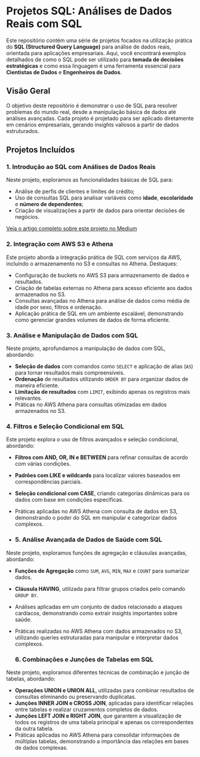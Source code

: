 # Projetos SQL: Análises de Dados Reais com SQL

Este repositório contém uma série de projetos focados na utilização prática do **SQL (Structured Query Language)** para análise de dados reais, orientada para aplicações empresariais. Aqui, você encontrará exemplos detalhados de como o SQL pode ser utilizado para **tomada de decisões estratégicas** e como essa linguagem é uma ferramenta essencial para **Cientistas de Dados** e **Engenheiros de Dados**.

## Visão Geral

O objetivo deste repositório é demonstrar o uso de SQL para resolver problemas do mundo real, desde a manipulação básica de dados até análises avançadas. Cada projeto é projetado para ser aplicado diretamente em cenários empresariais, gerando insights valiosos a partir de dados estruturados.

## Projetos Incluídos

### 1. **Introdução ao SQL com Análises de Dados Reais**
Neste projeto, exploramos as funcionalidades básicas de SQL para:
- Análise de perfis de clientes e limites de crédito;
- Uso de consultas SQL para analisar variáveis como **idade**, **escolaridade** e **número de dependentes**;
- Criação de visualizações a partir de dados para orientar decisões de negócios.

[Veja o artigo completo sobre este projeto no Medium](https://medium.com/@leandro.vidigal/introdu%C3%A7%C3%A3o-ao-sql-com-an%C3%A1lises-de-dados-reais-d9ec1d902053)

### 2. **Integração com AWS S3 e Athena**
Este projeto aborda a integração prática de SQL com serviços da AWS, incluindo o armazenamento no S3 e consultas no Athena.
Destaques:
- Configuração de buckets no AWS S3 para armazenamento de dados e resultados.
- Criação de tabelas externas no Athena para acesso eficiente aos dados armazenados no S3.
- Consultas avançadas no Athena para análise de dados como média de idade por sexo, filtros e ordenação.
- Aplicação prática de SQL em um ambiente escalável, demonstrando como gerenciar grandes volumes de dados de forma eficiente.

### 3. **Análise e Manipulação de Dados com SQL**
Neste projeto, aprofundamos a manipulação de dados com SQL, abordando:
- **Seleção de dados** com comandos como `SELECT` e aplicação de alias (`AS`) para tornar resultados mais compreensíveis.
- **Ordenação** de resultados utilizando `ORDER BY` para organizar dados de maneira eficiente.
- **Limitação de resultados** com `LIMIT`, exibindo apenas os registros mais relevantes.
- Práticas no AWS Athena para consultas otimizadas em dados armazenados no S3.

### 4. **Filtros e Seleção Condicional em SQL**
Este projeto explora o uso de filtros avançados e seleção condicional, abordando:
- **Filtros com AND, OR, IN e BETWEEN** para refinar consultas de acordo com várias condições.
- **Padrões com LIKE e wildcards** para localizar valores baseados em correspondências parciais.
- **Seleção condicional com CASE**, criando categorias dinâmicas para os dados com base em condições específicas.
- Práticas aplicadas no AWS Athena com consulta de dados em S3, demonstrando o poder do SQL em manipular e categorizar dados complexos.

- ### 5. **Análise Avançada de Dados de Saúde com SQL**
Neste projeto, exploramos funções de agregação e cláusulas avançadas, abordando:
- **Funções de Agregação** como `SUM`, `AVG`, `MIN`, `MAX` e `COUNT` para sumarizar dados.
- **Cláusula HAVING**, utilizada para filtrar grupos criados pelo comando `GROUP BY`.
- Análises aplicadas em um conjunto de dados relacionado a ataques cardíacos, demonstrando como extrair insights importantes sobre saúde.
- Práticas realizadas no AWS Athena com dados armazenados no S3, utilizando queries estruturadas para manipular e interpretar dados complexos.

  ### 6. **Combinações e Junções de Tabelas em SQL**
Neste projeto, exploramos diferentes técnicas de combinação e junção de tabelas, abordando:
- **Operações UNION e UNION ALL**, utilizadas para combinar resultados de consultas eliminando ou preservando duplicatas.
- **Junções INNER JOIN e CROSS JOIN**, aplicadas para identificar relações entre tabelas e realizar cruzamentos completos de dados.
- **Junções LEFT JOIN e RIGHT JOIN**, que garantem a visualização de todos os registros de uma tabela principal e apenas os correspondentes da outra tabela.
- Práticas aplicadas no AWS Athena para consolidar informações de múltiplas tabelas, demonstrando a importância das relações em bases de dados complexas.

